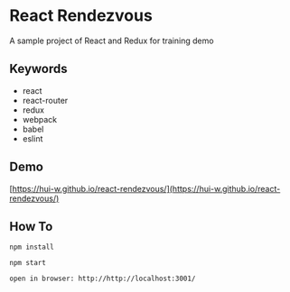 # React Rendezvous
A sample project of React and Redux for training demo

## Keywords
* react
* react-router
* redux
* webpack
* babel
* eslint

## Demo
[https://hui-w.github.io/react-rendezvous/](https://hui-w.github.io/react-rendezvous/)

## How To
```
npm install
```

```
npm start
```

```
open in browser: http://http://localhost:3001/
```

